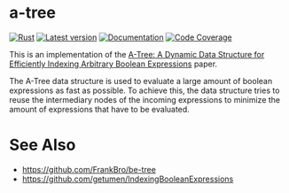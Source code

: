 # a-tree

[![Rust](https://github.com/AntoineGagne/a-tree/actions/workflows/check.yml/badge.svg)](https://github.com/AntoineGagne/a-tree/actions/workflows/check.yml)
[![Latest version](https://img.shields.io/crates/v/a-tree.svg)](https://crates.io/crates/a-tree)
[![Documentation](https://docs.rs/a-tree/badge.svg)](https://docs.rs/a-tree)
[![Code Coverage](https://codecov.io/gh/AntoineGagne/a-tree/graph/badge.svg?token=JUKK1W5L2D)](https://codecov.io/gh/AntoineGagne/a-tree)


This is an implementation of the [A-Tree: A Dynamic Data Structure for Efficiently Indexing Arbitrary Boolean Expressions](https://dl.acm.org/doi/10.1145/3448016.3457266) paper.

The A-Tree data structure is used to evaluate a large amount of boolean expressions as fast as possible. To achieve this, the data structure tries to reuse the intermediary nodes of the incoming expressions to minimize the amount of expressions that have to be evaluated.

# See Also

* https://github.com/FrankBro/be-tree
* https://github.com/getumen/IndexingBooleanExpressions
